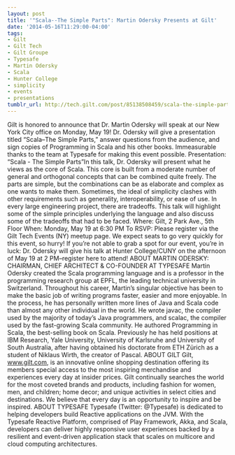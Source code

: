 ```yaml
---
layout: post
title: '"Scala--The Simple Parts": Martin Odersky Presents at Gilt'
date: '2014-05-16T11:29:00-04:00'
tags:
- Gilt
- Gilt Tech
- Gilt Groupe
- Typesafe
- Martin Odersky
- Scala
- Hunter College
- simplicity
- events
- presentations
tumblr_url: http://tech.gilt.com/post/85138508459/scala-the-simple-parts-martin-odersky-presents
---
```


Gilt is honored to announce that Dr. Martin Odersky will speak at our New York City office on Monday, May 19! Dr. Odersky will give a presentation titled “Scala–The Simple Parts,” answer questions from the audience, and sign copies of Programming in Scala and his other books. Immeasurable thanks to the team at Typesafe for making this event possible.
Presentation: “Scala - The Simple Parts”In this talk, Dr. Odersky will present what he views as the core of Scala. This core is built from a moderate number of general and orthogonal concepts that can be combined quite freely. The parts are simple, but the combinations can be as elaborate and complex as one wants to make them. Sometimes, the ideal of simplicity clashes with other requirements such as generality, interoperability, or ease of use. In every large engineering project, there are tradeoffs. This talk will highlight some of the simple principles underlying the language and also discuss some of the tradeoffs that had to be faced.
Where: Gilt, 2 Park Ave., 5th Floor When: Monday, May 19 at 6:30 PM To RSVP: Please register via the Gilt Tech Events (NY) meetup page. We expect seats to go very quickly for this event, so hurry! If you’re not able to grab a spot for our event, you’re in luck: Dr. Odersky will give his talk at Hunter College/CUNY on the afternoon of May 19 at 2 PM–register here to attend! 
ABOUT MARTIN ODERSKY: CHAIRMAN, CHIEF ARCHITECT & CO-FOUNDER AT TYPESAFE 
Martin Odersky created the Scala programming language and is a professor in the programming research group at EPFL, the leading technical university in Switzerland. Throughout his career, Martin’s singular objective has been to make the basic job of writing programs faster, easier and more enjoyable. In the process, he has personally written more lines of Java and Scala code than almost any other individual in the world. He wrote javac, the compiler used by the majority of today’s Java programmers, and scalac, the compiler used by the fast-growing Scala community. He authored Programming in Scala, the best-selling book on Scala. Previously he has held positions at IBM Research, Yale University, University of Karlsruhe and University of South Australia, after having obtained his doctorate from ETH Zürich as a student of Niklaus Wirth, the creator of Pascal. 
ABOUT GILT 
Gilt, www.gilt.com, is an innovative online shopping destination offering its members special access to the most inspiring merchandise and experiences every day at insider prices. Gilt continually searches the world for the most coveted brands and products, including fashion for women, men, and children; home decor; and unique activities in select cities and destinations. We believe that every day is an opportunity to inspire and be inspired. 
ABOUT TYPESAFE
Typesafe (Twitter: @Typesafe) is dedicated to helping developers build Reactive applications on the JVM. With the Typesafe Reactive Platform, comprised of Play Framework, Akka, and Scala, developers can deliver highly responsive user experiences backed by a resilient and event-driven application stack that scales on multicore and cloud computing architectures.
